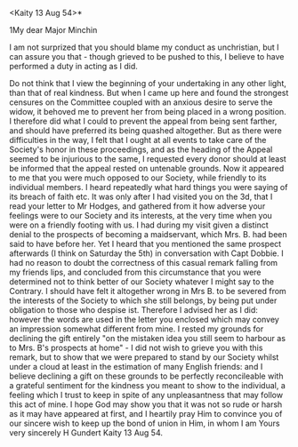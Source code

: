  <Kaity 13 Aug 54>*

1My dear Major Minchin

I am not surprized that you should blame my conduct as unchristian, but I can assure you that - though grieved to be pushed to this, I believe to have performed a duty in acting as I did.

Do not think that I view the beginning of your undertaking in any other light, than that of real kindness. But when I came up here and found the strongest censures on the Committee coupled with an anxious desire to serve the widow, it behoved me to prevent her from being placed in a wrong position. I therefore did what I could to prevent the appeal from being sent farther, and should have preferred its being quashed altogether. But as there were difficulties in the way, I felt that I ought at all events to take care of the Society's honor in these proceedings, and as the heading of the Appeal seemed to be injurious to the same, I requested every donor should at least be informed that the appeal rested on untenable grounds. 
Now it appeared to me that you were much opposed to our Society, while friendly to its individual members. I heard repeatedly what hard things you were saying of its breach of faith etc. It was only after I had visited you on the 3d, that I read your letter to Mr Hodges, and gathered from it how adverse your feelings were to our Society and its interests, at the very time when you were on a friendly footing with us. I had during my visit given a distinct denial to the prospects of becoming a maidservant, which Mrs. B. had been said to have before her. Yet I heard that you mentioned the same prospect afterwards (I think on Saturday the 5th) in conversation with Capt Dobbie. I had no reason to doubt the correctness of this casual remark falling from my friends lips, and concluded from this circumstance that you were determined not to think better of our Society whatever I might say to the Contrary. I should have felt it altogether wrong in Mrs B. to be severed from the interests of the Society to which she still belongs, by being put under obligation to those who despise ist. Therefore I advised her as I did: however the words are used in the letter you enclosed which may convey an impression somewhat different from mine. I rested my grounds for declining the gift entirely "on the mistaken idea you still seem to harbour as to Mrs. B's prospects at home" - I did not wish to grieve you with this remark, but to show that we were prepared to stand by our Society whilst under a cloud at least in the estimation of many English friends: and I believe declining a gift on these grounds to be perfectly reconcileable with a grateful sentiment for the kindness you meant to show to the individual, a feeling which I trust to keep in spite of any unpleasantness that may follow this act of mine. I hope God may show you that it was not so rude or harsh as it may have appeared at first, and I heartily pray Him to convince you of our sincere wish to keep up the bond of union in Him, in whom I am
 Yours very sincerely
 H Gundert
Kaity 13 Aug 54.

